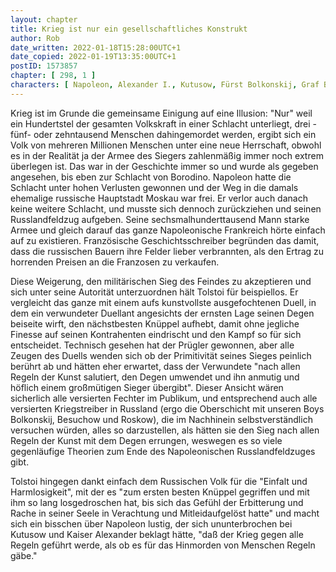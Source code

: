 ```yaml
---
layout: chapter
title: Krieg ist nur ein gesellschaftliches Konstrukt
author: Rob
date_written: 2022-01-18T15:28:00UTC+1
date_copied: 2022-01-19T13:35:00UTC+1
postID: 1573857
chapter: [ 298, 1 ]
characters: [ Napoleon, Alexander I., Kutusow, Fürst Bolkonskij, Graf Besuchow, Graf Rostow ]
---
```

Krieg ist im Grunde die gemeinsame Einigung auf eine Illusion: "Nur" weil ein Hundertstel der gesamten Volkskraft in einer Schlacht unterliegt, drei - fünf- oder zehntausend Menschen dahingemordet werden, ergibt sich ein Volk von mehreren Millionen Menschen unter eine neue Herrschaft, obwohl es in der Realität ja der Armee des Siegers zahlenmäßig immer noch extrem überlegen ist. Das war in der Geschichte immer so und wurde als gegeben angesehen, bis eben zur Schlacht von Borodino. Napoleon hatte die Schlacht unter hohen Verlusten gewonnen und der Weg in die damals ehemalige russische Hauptstadt Moskau war frei. Er verlor auch danach keine weitere Schlacht, und musste sich dennoch zurückziehen und seinen Russlandfeldzug aufgeben. Seine sechsmalhunderttausend Mann starke Armee und gleich darauf das ganze Napoleonische Frankreich hörte einfach auf zu existieren. Französische Geschichtsschreiber begründen das damit, dass die russischen Bauern ihre Felder lieber verbrannten, als den Ertrag zu horrenden Preisen an die Franzosen zu verkaufen.

Diese Weigerung, den militärischen Sieg des Feindes zu akzeptieren und sich unter seine Autorität unterzuordnen hält Tolstoi für beispiellos. Er vergleicht das ganze mit einem aufs kunstvollste ausgefochtenen Duell, in dem ein verwundeter Duellant angesichts der ernsten Lage seinen Degen beiseite wirft, den nächstbesten Knüppel aufhebt, damit ohne jegliche Finesse auf seinen Kontrahenten eindrischt und den Kampf so für sich entscheidet. Technisch gesehen hat der Prügler gewonnen, aber alle Zeugen des Duells wenden sich ob der Primitivität seines Sieges peinlich berührt ab und hätten eher erwartet, dass der Verwundete "nach allen Regeln der Kunst salutiert, den Degen umwendet und ihn anmutig und höflich einem großmütigen Sieger übergibt". Dieser Ansicht wären sicherlich alle versierten Fechter im Publikum, und entsprechend auch alle versierten Kriegstreiber in Russland (ergo die Oberschicht mit unseren Boys Bolkonskij, Besuchow und Roskow), die im Nachhinein selbstverständlich versuchen würden, alles so darzustellen, als hätten sie den Sieg nach allen Regeln der Kunst mit dem Degen errungen, weswegen es so viele gegenläufige Theorien zum Ende des Napoleonischen Russlandfeldzuges gibt.

Tolstoi hingegen dankt einfach dem Russischen Volk für die "Einfalt und Harmlosigkeit", mit der es "zum ersten besten Knüppel gegriffen und mit ihm so lang losgedroschen hat, bis sich das Gefühl der Erbitterung und Rache in seiner Seele in Verachtung und Mitleidaufgelöst hatte" und macht sich ein bisschen über Napoleon lustig, der sich ununterbrochen bei Kutusow und Kaiser Alexander beklagt hätte, "daß der Krieg gegen alle Regeln geführt werde, als ob es für das Hinmorden von Menschen Regeln gäbe."